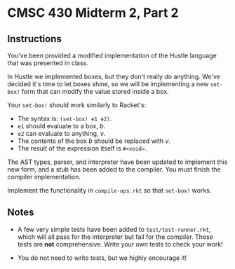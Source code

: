 # CMSC 430 Midterm 2, Part 2


## Instructions

You've been provided a modified implementation of the Hustle language that was
presented in class.

In Hustle we implemented boxes, but they don't really _do_ anything. We've
decided it's time to let boxes shine, so we will be implementing a new
`set-box!` form that can modify the value stored inside a box.

Your `set-box!` should work similarly to Racket's:

  * The syntax is: `(set-box! e1 e2)`.
  * `e1` should evaluate to a box, _b_.
  * `e2` can evaluate to anything, _v_.
  * The contents of the box _b_ should be replaced with _v_.
  * The result of the expression itself is `#<void>`.

The AST types, parser, and interpreter have been updated to implement this new
form, and a stub has been added to the compiler. You must finish the compiler
implementation.

Implement the functionality in `compile-ops.rkt` so that `set-box!` works.


## Notes

  * A few very simple tests have been added to `test/test-runner.rkt`,
    which will all pass for the interpreter but fail for the compiler. These
    tests are **not** comprehensive. Write your own tests to check your work!

  * You do not need to write tests, but we highly encourage it!
